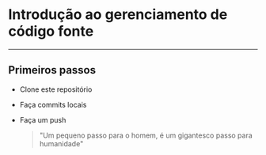 # Introdução ao gerenciamento de código fonte
---
## Primeiros passos
- Clone este repositório
- Faça commits locais
- Faça um push

  > "Um pequeno passo para o homem, é um gigantesco passo para humanidade"
